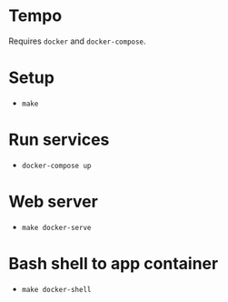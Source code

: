 # Tempo

Requires `docker` and `docker-compose`.

# Setup

- `make`

# Run services

- `docker-compose up`

# Web server

- `make docker-serve`

# Bash shell to app container

- `make docker-shell`
